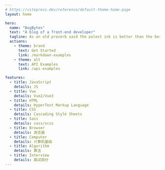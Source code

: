 ```yaml
---
# https://vitepress.dev/reference/default-theme-home-page
layout: home

hero:
  name: "BugBytes"
  text: "A blog of a front-end developer"
  tagline: As an old proverb said the palest ink is better than the best memory.
  actions:
    - theme: brand
      text: Get Started
      link: /markdown-examples
    - theme: alt
      text: API Examples
      link: /api-examples

features:
  - title: JavaScript
    details: JS
  - title: Vue
    details: Vue2/Vue3
  - title: HTML
    details: HyperText Markup Language
  - title: CSS
    details: Cascading Style Sheets
  - title: Sass
    details: sass/scss
  - title: Browser
    details: 游览器
  - title: Computer
    details: 计算机基础
  - title: Algorithm
    details: 算法
  - title: Interview
    details: 面试部分
---
```

